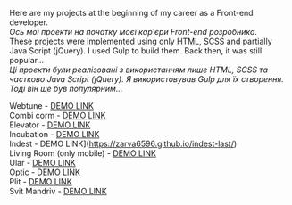 Here are my projects at the beginning of my career as a Front-end developer.
<br>
<i>Ось мої проекти на початку моєї кар'єри Front-end розробника.</i>
<br>
These projects were implemented using only HTML, SCSS and partially Java Script (jQuery). I used Gulp to build them. Back then, it was still popular...
<br>
<i>Ці проекти були реалізовані з використанням лише HTML, SCSS та частково Java Script (jQuery). Я використовував Gulp для їх створення. Тоді він ще був популярним...</i>
<br>

Webtune - [DEMO LINK](https://zarva6596.github.io/webtune/)
<br>
Combi corm - [DEMO LINK](https://zarva6596.github.io/combi-corm/)
<br>
Elevator - [DEMO LINK](https://zarva6596.github.io/elevator/)
<br>
Incubation - [DEMO LINK](https://zarva6596.github.io/incubation/)
<br>
Indest - DEMO LINK](https://zarva6596.github.io/indest-last/)
<br>
Living Room (only mobile) - [DEMO LINK](https://zarva6596.github.io/livingRoom/)
<br>
Ular - [DEMO LINK](https://zarva6596.github.io/ular-last/)
<br>
Optic - [DEMO LINK](https://zarva6596.github.io/optic/)
<br>
Plit - [DEMO LINK](https://plit.ua/)
<br>
Svit Mandriv - [DEMO LINK](https://zarva6596.github.io/svit-mandriv/)
<br>
